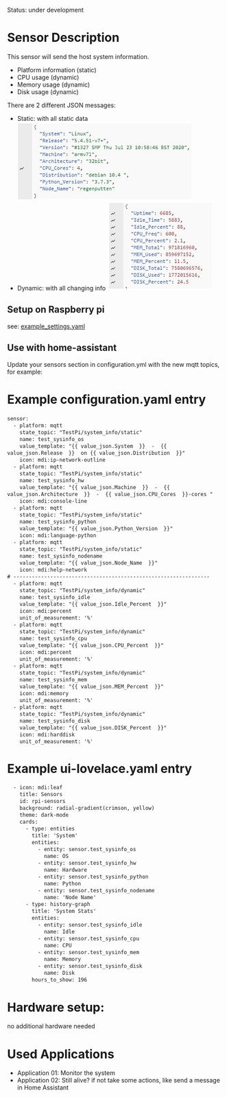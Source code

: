 Status: under development

# Sensor Description
This sensor will send the host system information.
 - Platform information (static)
 - CPU usage (dynamic)
 - Memory usage (dynamic)
 - Disk usage (dynamic)

There are 2 different JSON messages:
 - Static: with all static data
![screenshot](static.PNG?raw=true)
 - Dynamic: with all changing info
![screenshot](dynamic.PNG?raw=true)
 

## Setup on Raspberry pi 
  see: [example_settings.yaml](example_settings.yaml)
  
## Use with home-assistant
Update your sensors section in configuration.yml with the new mqtt topics, for example:

# Example configuration.yaml entry
```
sensor:
  - platform: mqtt
    state_topic: "TestPi/system_info/static"
    name: test_sysinfo_os
    value_template: "{{ value_json.System  }}  -  {{ value_json.Release  }}  on {{ value_json.Distribution  }}"
    icon: mdi:ip-network-outline
  - platform: mqtt
    state_topic: "TestPi/system_info/static"
    name: test_sysinfo_hw
    value_template: "{{ value_json.Machine  }}  -  {{ value_json.Architecture  }}  -  {{ value_json.CPU_Cores  }}-cores "
    icon: mdi:console-line
  - platform: mqtt
    state_topic: "TestPi/system_info/static"
    name: test_sysinfo_python
    value_template: "{{ value_json.Python_Version  }}"
    icon: mdi:language-python
  - platform: mqtt
    state_topic: "TestPi/system_info/static"
    name: test_sysinfo_nodename
    value_template: "{{ value_json.Node_Name  }}"
    icon: mdi:help-network
# ----------------------------------------------------------------    
  - platform: mqtt
    state_topic: "TestPi/system_info/dynamic"
    name: test_sysinfo_idle
    value_template: "{{ value_json.Idle_Percent  }}"
    icon: mdi:percent
    unit_of_measurement: '%'
  - platform: mqtt
    state_topic: "TestPi/system_info/dynamic"
    name: test_sysinfo_cpu
    value_template: "{{ value_json.CPU_Percent  }}"
    icon: mdi:percent
    unit_of_measurement: '%'
  - platform: mqtt
    state_topic: "TestPi/system_info/dynamic"
    name: test_sysinfo_mem
    value_template: "{{ value_json.MEM_Percent  }}"
    icon: mdi:memory
    unit_of_measurement: '%'
  - platform: mqtt
    state_topic: "TestPi/system_info/dynamic"
    name: test_sysinfo_disk
    value_template: "{{ value_json.DISK_Percent  }}"
    icon: mdi:harddisk
    unit_of_measurement: '%'
```

# Example ui-lovelace.yaml entry
```
  - icon: mdi:leaf
    title: Sensors
    id: rpi-sensors
    background: radial-gradient(crimson, yellow)
    theme: dark-mode
    cards:
      - type: entities
        title: 'System'
        entities:
          - entity: sensor.test_sysinfo_os
            name: OS
          - entity: sensor.test_sysinfo_hw
            name: Hardware
          - entity: sensor.test_sysinfo_python
            name: Python
          - entity: sensor.test_sysinfo_nodename
            name: 'Node Name'
      - type: history-graph
        title: 'System Stats'
        entities:
          - entity: sensor.test_sysinfo_idle
            name: Idle
          - entity: sensor.test_sysinfo_cpu
            name: CPU
          - entity: sensor.test_sysinfo_mem
            name: Memory
          - entity: sensor.test_sysinfo_disk
            name: Disk
        hours_to_show: 196
```

# Hardware setup:
no additional hardware needed

# Used Applications
 - Application 01: Monitor the system
 - Application 02: Still alive? if not take some actions, like send a message in Home Assistant
